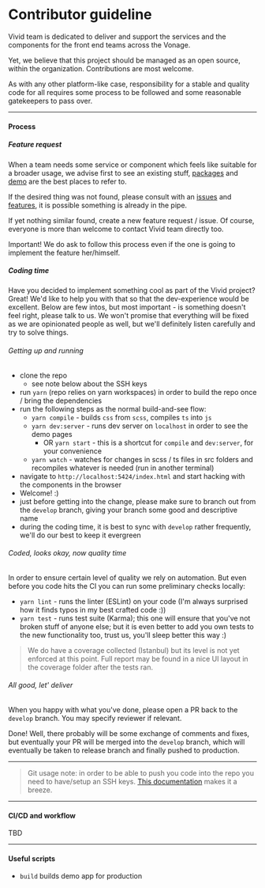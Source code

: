 # Contributor guideline

Vivid team is dedicated to deliver and support the services and the components for the front end teams across the Vonage.

Yet, we believe that this project should be managed as an open source, within the organization.
Contributions are most welcome.

As with any other platform-like case, responsibility for a stable and quality code for all requires some process to be followed and some reasonable gatekeepers to pass over.

---

#### Process

##### Feature request

When a team needs some service or component which feels like suitable for a broader usage, we advise first to see an existing stuff, [packages](https://github.com/Vonage/vivid/packages) and [demo](vivid.vonage.com) are the best places to refer to.

If the desired thing was not found, please consult with an [issues](https://github.com/Vonage/vivid/issues) and [features](https://github.com/Vonage/vivid/projects), it is possible something is already in the pipe.

If yet nothing similar found, create a new feature request / issue. Of course, everyone is more than welcome to contact Vivid team directly too.

Important! We do ask to follow this process even if the one is going to implement the feature her/himself.

##### Coding time

Have you decided to implement something cool as part of the Vivid project? Great! We'd like to help you with that so that the dev-experience would be excellent.
Below are few intos, but most important - is something doesn't feel right, please talk to us.
We won't promise that everything will be fixed as we are opinionated people as well, but we'll definitely listen carefully and try to solve things.

###### Getting up and running

* clone the repo
	* see note below about the SSH keys
* run `yarn` (repo relies on yarn workspaces) in order to build the repo once / bring the dependencies
* run the following steps as the normal build-and-see flow:
	* `yarn compile` - builds `css` from `scss`, compiles `ts` into `js`
	* `yarn dev:server` - runs dev server on `localhost` in order to see the demo pages
		* OR `yarn start` - this is a shortcut for `compile` and `dev:server`, for your convenience
	* `yarn watch` - watches for changes in scss / ts files in src folders and recompiles whatever is needed (run in another terminal)
* navigate to `http://localhost:5424/index.html` and start hacking with the components in the browser
* Welcome! :)
* just before getting into the change, please make sure to branch out from the `develop` branch, giving your branch some good and descriptive name
* during the coding time, it is best to sync with `develop` rather frequently, we'll do our best to keep it evergreen

###### Coded, looks okay, now quality time

In order to ensure certain level of quality we rely on automation.
But even before you code hits the CI you can run some preliminary checks locally:
* `yarn lint` - runs the linter (ESLint) on your code (I'm always surprised how it finds typos in my best crafted code :))
* `yarn test` - runs test suite (Karma); this one will ensure that you've not broken stuff of anyone else; but it is even better to add you own tests to the new functionality too, trust us, you'll sleep better this way :)

> We do have a coverage collected (Istanbul) but its level is not yet enforced at this point. Full report may be found in a nice UI layout in the coverage folder after the tests ran.

###### All good, let' deliver

When you happy with what you've done, please open a PR back to the `develop` branch.
You may specify reviewer if relevant.

Done! Well, there probably will be some exchange of comments and fixes, but eventually your PR will be merged into the `develop` branch, which will eventually be taken to release branch and finally pushed to production.

---

> Git usage note: in order to be able to push you code into the repo you need to have/setup an SSH keys. [This documentation](https://help.github.com/en/github/authenticating-to-github/adding-a-new-ssh-key-to-your-github-account) makes it a breeze.

---

#### CI/CD and workflow

TBD

---

#### Useful scripts

- `build` builds demo app for production
